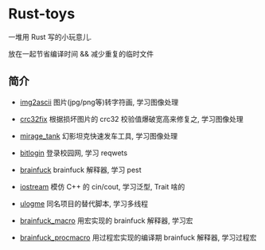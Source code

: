 # Rust-toys

一堆用 Rust 写的小玩意儿.

放在一起节省编译时间 && 减少重复的临时文件



## 简介

+ [img2ascii](./img2ascii) 图片(jpg/png等)转字符画, 学习图像处理

+ [crc32fix](./crc32fix) 根据损坏图片的 crc32 校验值爆破宽高来修复之, 学习图像处理

+ [mirage_tank](./mirage_tank) 幻影坦克快速发车工具, 学习图像处理

+ [bitlogin](./bitlogin) 登录校园网, 学习 reqwets

+ [brainfuck](./brainfuck) brainfuck 解释器, 学习 pest

+ [iostream](./iostream) 模仿 C++ 的 cin/cout, 学习泛型, Trait 啥的 

+ [ulogme](./ulogme) 同名项目的替代脚本, 学习多线程

+ [brainfuck_macro](./brainfuck_macro) 用宏实现的 brainfuck 解释器, 学习宏
 
+ [brainfuck_procmacro](./brainfuck_procmacro) 用过程宏实现的编译期 brainfuck 解释器, 学习过程宏